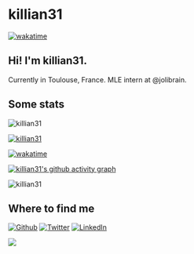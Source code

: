 # killian31
[![wakatime](https://wakatime.com/badge/user/bbd9925f-12e0-49e2-8105-c6d1db3de4e3.svg)](https://wakatime.com/@bbd9925f-12e0-49e2-8105-c6d1db3de4e3)
## Hi! I'm killian31.
Currently in Toulouse, France. MLE intern at @jolibrain.

## Some stats
<p align="left"> <img src="https://komarev.com/ghpvc/?username=killian31&label=Profile%20views&color=0e75b6&style=flat" alt="killian31" /> </p>
<p align="left"> <a href="https://github.com/ryo-ma/github-profile-trophy"><img src="https://github-profile-trophy.vercel.app/?username=killian31&theme=onedark" alt="killian31" /></a> </p>

[![wakatime](https://wakatime.com/share/@killian31/5fdc5608-b562-4ec1-856b-840b05116bb8.svg)](https://wakatime.com/share/@killian31/5fdc5608-b562-4ec1-856b-840b05116bb8)

[![killian31's github activity graph](https://github-readme-activity-graph.cyclic.app/graph?username=killian31)](https://github.com/ashutosh00710/github-readme-activity-graph)

<p><img align="center" src="https://github-readme-streak-stats.herokuapp.com/?user=killian31&" alt="killian31" /></p>

## Where to find me
<p><a href="https://github.com/killian31" target="_blank"><img alt="Github" src="https://img.shields.io/badge/GitHub-%2312100E.svg?&style=for-the-badge&logo=Github&logoColor=white" /></a> <a href="https://twitter.com/steunou_killian" target="_blank"><img alt="Twitter" src="https://img.shields.io/badge/twitter-%231DA1F2.svg?&style=for-the-badge&logo=twitter&logoColor=white" /></a> <a href="https://www.linkedin.com/in/killian-steunou/" target="_blank"><img alt="LinkedIn" src="https://img.shields.io/badge/linkedin-%230077B5.svg?&style=for-the-badge&logo=linkedin&logoColor=white" /></a>
</p>

![](https://raw.githubusercontent.com/mayhemantt/mayhemantt/Update/svg/Bottom.svg)
